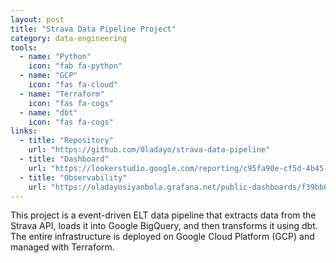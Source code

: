 ```yaml
---
layout: post
title: "Strava Data Pipeline Project"
category: data-engineering
tools:
  - name: "Python"
    icon: "fab fa-python"
  - name: "GCP"
    icon: "fas fa-cloud"
  - name: "Terraform"
    icon: "fas fa-cogs"
  - name: "dbt"
    icon: "fas fa-cogs"
links:
  - title: "Repository"
    url: "https://github.com/0ladayo/strava-data-pipeline"
  - title: "Dashboard"
    url: "https://lookerstudio.google.com/reporting/c95fa90e-cf5d-4b45-a62d-15fa05ed5dab"
  - title: "Observability"
    url: "https://oladayosiyanbola.grafana.net/public-dashboards/f39bb0d5c6b142f2a0c4c3e36c2f7149"
---
```


This project is a event-driven ELT data pipeline that extracts data from the Strava API, loads it into Google BigQuery, and then transforms it using dbt. The entire infrastructure is deployed on Google Cloud Platform (GCP) and managed with Terraform.